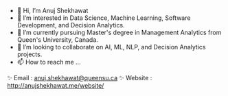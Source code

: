 - 👋 Hi, I’m Anuj Shekhawat
- 👀 I’m interested in Data Science, Machine Learning, Software Development, and Decision Analytics.
- 🌱 I’m currently pursuing Master's degree in Management Analytics from Queen's University, Canada.
- 💞️ I’m looking to collaborate on AI, ML, NLP, and Decision Analytics projects.
- 📫 How to reach me ...


 ✨ Email : anuj.shekhawat@queensu.ca
 ✨ Website : http://anujshekhawat.me/website/
